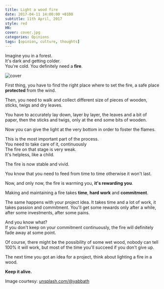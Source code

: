 ```yaml
---
title: Light a wood fire
date: 2017-04-11 14:00:00 +0100
subtitle: 11th April, 2017
style: red
HN:
cover: cover.jpg
categories: Opinions
tags: [opinion, culture, thoughts]
---
```


Imagine you in a forest.  
It's dark and getting colder.  
You're cold. You definitely need a **fire**.

![cover](/assets/blog/light-a-fire/cover.jpg)

First thing, you have to find the right place where to set the fire, a safe place **protected** from the wind.

Then, you need to walk and collect different size of pieces of wooden, sticks, twigs and dry leaves.

You have to accurately lay down, layer by layer, the leaves and a bit of paper, then the sticks and twigs, only at the end some bits of wooden.

Now you can give the light at the very bottom in order to foster the flames.

This is the most important part of the process.  
You need to take care of it, continuously  
The fire on that stage is very weak.  
It's helpless, like a child.

The fire is now stable and vivid.

You know that you need to feed from time to time otherwise it won't last.

Now, and only now, the fire is warming you, **it's rewarding you**.

Making and maintaining a fire takes **time**, **hard work** and **commitment**.

The same happens with your project idea. It takes time and a lot of work, it takes passion and commitment. You'll get some rewards only after a while, after some investments, after some pains.

And you know what?  
If you don't keep on your commitment continuously, the fire will definitely fade away at some point.

Of course, there might be the possibility of some wet wood, nobody can tell 100% it will work, but most of the time you'll succeed if you don't give up.

The next time you got an idea for a project, think about lighting a fire in a wood. 

**Keep it alive.**


Image courtesy: [unsplash.com/@yabbath](https://unsplash.com/@yabbath)